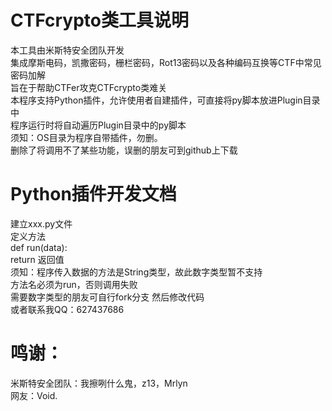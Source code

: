 # CTFcrypto类工具说明
本工具由米斯特安全团队开发<br/>
集成摩斯电码，凯撒密码，栅栏密码，Rot13密码以及各种编码互换等CTF中常见密码加解<br/>
旨在于帮助CTFer攻克CTFcrypto类难关<br/>
本程序支持Python插件，允许使用者自建插件，可直接将py脚本放进Plugin目录中<br/>
程序运行时将自动遍历Plugin目录中的py脚本<br/>
须知：OS目录为程序自带插件，勿删。<br/>
删除了将调用不了某些功能，误删的朋友可到github上下载<br/>
# Python插件开发文档
建立xxx.py文件<br/>
定义方法<br/>
def run(data):<br/>
return 返回值<br/>
须知：程序传入数据的方法是String类型，故此数字类型暂不支持<br/>
方法名必须为run，否则调用失败<br/>
需要数字类型的朋友可自行fork分支 然后修改代码<br/>
或者联系我QQ：627437686<br/>
# 鸣谢：
米斯特安全团队：我擦咧什么鬼，z13，Mrlyn<br/>
网友：Void.<br/>
